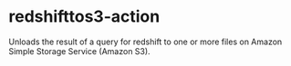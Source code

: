 # redshifttos3-action
Unloads the result of a query for redshift to one or more files on Amazon Simple Storage Service (Amazon S3).

